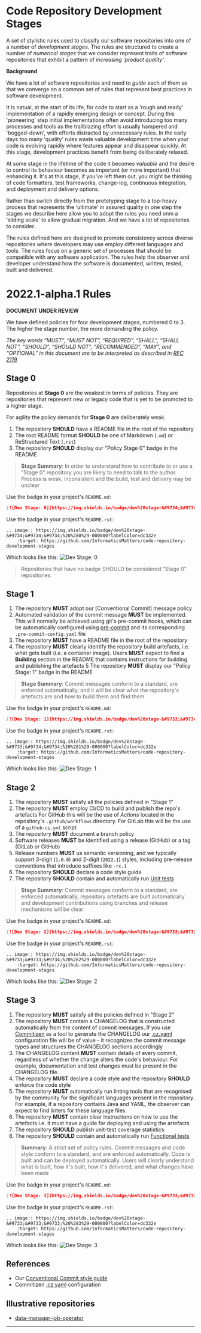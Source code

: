 # Code Repository Development Stages

A set of stylistic rules used to classify our software repositories
into one of a number of _development stages_. The rules are structured
to create a number of _numerical stages_ that we consider represent traits of
software repositories that exhibit a pattern of _increasing 'product quality'_.

**Background**

We have a lot of software repositories and need to _guide_ each of them so
that we converge on a common set of rules that represent best practices
in software development.

It is natual, at the start of its life, for code to start as a
'rough and ready' implementation of a rapidly emerging design or concept.
During this 'pioneering' step initial implementations often avoid
introducing too many processes and tools as the trailblazing effort is
usually hampered and 'bogged-down', with efforts distracted by unnecessary rules.
In the early days too many 'quality' rules waste valuable development time
when your code is evolving rapidly where features appear and
disappear quickly. At this stage, development practices benefit from
being deliberately relaxed.

At some stage in the lifetime of the code it becomes _valuable_ and the desire
to control its behaviour becomes as important (or more important)
that enhancing it. It's at this stage, if you've left them out, you might be
thinking of code formatters, test frameworks, change-log, continuous integration,
and deployment and delivery options.

Rather than switch directly from the prototyping stage to a top-heavy
process that represents the 'ultimate' in assured quality in one step
the stages we describe here allow you to adopt the rules you need
onm a 'sliding scale' to allow gradual migration. And we have a lot of
repositories to consider.

The rules defined here are designed to promote consistency across diverse
repositories where developers may use employ different languages and tools.
The rules focus on a generic set of processes that should be compatible with
any software application. The rules help the observer and developer understand
how the software is documented, written, tested, built and delivered.

# 2022.1-alpha.1 Rules 

**DOCUMENT UNDER REVIEW**

We have defined policies for four development stages, numbered 0 to 3.
The higher the stage number, the more demanding the policy.

_The key words “MUST”, “MUST NOT”, “REQUIRED”, “SHALL”, “SHALL NOT”, “SHOULD”,
“SHOULD NOT”, “RECOMMENDED”, “MAY”, and “OPTIONAL” in this document are to
be interpreted as described in [RFC 2119]._

## Stage 0
Repositories at **Stage 0** are the weakest in terms of policies. They
are repositories that represent new or legacy code that is yet to be promoted
to a higher stage. 

For agility the policy demands for **Stage 0** are deliberately weak.

1. The repository **SHOULD** have a README file in the root of the repository
2. The root README format **SHOULD** be one of Markdown (`.md`)
   or ReStructured Text (`.rst`)
3. The repository **SHOULD** display our "Policy Stage 0" badge in the README

>   **Stage Summary**: In order to understand how to contribute to or use a
    "Stage 0" repository you are likely to need to talk to the author.
    Process is weak, inconsistent and the build, test and delivery may be unclear

Use the badge in your project's `README.md`:
```md
[![Dev Stage: 0](https://img.shields.io/badge/dev%20stage-&#9734;&#9734;&#9734;%20%280%29-000000?labelColor=dc332e)](https://github.com/InformaticsMatters/code-repository-development-stages)
```

Use the badge in your project's `README.rst`:
```doctest
.. image:: https://img.shields.io/badge/dev%20stage-&#9734;&#9734;&#9734;%20%280%29-000000?labelColor=dc332e
    :target: https://github.com/InformaticsMatters/code-repository-development-stages

```

Which looks like this:
![Dev Stage: 0](https://img.shields.io/badge/dev%20stage-&#9734;&#9734;&#9734;%20%280%29-000000?labelColor=dc332e)

> Repositories that have no badge SHOULD be considered "Stage 0" repositories.

## Stage 1
1. The repository **MUST** adopt our [Conventional Commit] message policy
2. Automated validation of the commit message **MUST** be implemented.
   This will normally be achieved using git's pre-commit hooks, which can be
   automatically configured using [pre-commit] and its corresponding
   `.pre-commit-config.yaml` file
3. The repository **MUST** have a README file in the root of the repository
4. The repository **MUST** clearly identify the repository build artefacts,
   i.e. what gets built (i.e. a container image). Users **MUST** expect
   to find a **Building** section in the README that contains instructions for
   building and publishing the artefacts
5  The repository **MUST** display our "Policy Stage: 1" badge in the README

>   **Stage Summary**: Commit messages conform to a standard, are enforced
    automatically, and it will be clear what the repository's artefacts are
    and how to build them and find them

Use the badge in your project's `README.md`:
```md
[![Dev Stage: 1](https://img.shields.io/badge/dev%20stage-&#9733;&#9734;&#9734;%20%281%29-000000?labelColor=dc332e)](https://github.com/InformaticsMatters/code-repository-development-stages)
```

Use the badge in your project's `README.rst`:
```doctest
.. image:: https://img.shields.io/badge/dev%20stage-&#9733;&#9734;&#9734;%20%281%29-000000?labelColor=dc332e
    :target: https://github.com/InformaticsMatters/code-repository-development-stages

```

Which looks like this:
![Dev Stage: 1](https://img.shields.io/badge/dev%20stage-&#9733;&#9734;&#9734;%20%281%29-000000?labelColor=dc332e)

## Stage 2
1. The repository **MUST** satisfy all the policies defined in "Stage 1"
2. The repository **MUST** employ CI/CD to build and publish the repo's artefacts
   For GitHub this will be the use of _Actions_ located in the repository's
   `.github/workflows` directory. For GitLab this will be the use
   of a `github-ci.yml` script
3. The repository **MUST** document a branch policy
4. Software releases **MUST** be identified using a release (GitHub) or
   a tag (GitLab or GitHub)
5. Release numbers **MUST** us semantic versioning, and we typically support
   3-digit (`1.0.0`) and 2-digit (`2022.1`) styles, including pre-release
   conventions that introduce suffixes like `-rc.1`
6. The repository **SHOULD** declare a code style guide
7. The repository **SHOULD** contain and automatically run [Unit tests]

>   **Stage Summary**: Commit messages conform to a standard, are enforced
    automatically, repository artefacts are built automatically and
    development contributions using branches and release mechanisms
    will be clear

Use the badge in your project's `README.md`:
```md
[![Dev Stage: 2](https://img.shields.io/badge/dev%20stage-&#9733;&#9733;&#9734;%20%282%29-000000?labelColor=dc332e)](https://github.com/InformaticsMatters/code-repository-development-stages)
```

Use the badge in your project's `README.rst`:
```doctest
.. image:: https://img.shields.io/badge/dev%20stage-&#9733;&#9733;&#9734;%20%282%29-000000?labelColor=dc332e
    :target: https://github.com/InformaticsMatters/code-repository-development-stages

```

Which looks like this:
![Dev Stage: 2](https://img.shields.io/badge/dev%20stage-&#9733;&#9733;&#9734;%20%282%29-000000?labelColor=dc332e)

## Stage 3
1. The repository **MUST** satisfy all the policies defined in "Stage 2"
2. The repository **MUST** contain a CHANGELOG that is constructed automatically
   from the content of commit messages. If you use [Commitizen] as a tool
   to generate the CHANGELOG our [.cz.yaml] configuration file will be of value -
   it recognizes the commit message types and structures the CHANGELOG sections
   accordingly
3. The CHANGELOG content **MUST** contain details of every commit, regardless of
   whether the change alters the code's behaviour. For example, documentation
   and test changes must be present in the CHANGELOG file.
4. The repository **MUST** declare a code style and the repository **SHOULD**
   enforce the code style
5. The repository **MUST** automatically run linting tools that are recognised
   by the community for the significant languages present in the repository.
   For example, if a repository contains Java and YAML, the observer can expect 
   to find linters for these language files.
6. The repository **MUST** contain clear instructions on how to use the artefacts
   i.e. it must have a guide for deploying and using the artefacts
7. The repository **SHOULD** publish unit-test coverage statistics
8. The repository **SHOULD** contain and automatically run [Functional tests]

>   **Summary**: A  strict set of policy rules. Commit messages and code style
    conform to a standard, and are enforced automatically. Code is built
    and can be deployed automatically. Users will clearly understand what is built,
    how it's built, how it's delivered, and what changes have been made

Use the badge in your project's `README.md`:
```md
[![Dev Stage: 3](https://img.shields.io/badge/dev%20stage-&#9733;&#9733;&#9733;%20%283%29-000000?labelColor=dc332e)](https://github.com/InformaticsMatters/code-repository-development-stages)
```

Use the badge in your project's `README.rst`:
```doctest
.. image:: https://img.shields.io/badge/dev%20stage-&#9733;&#9733;&#9733;%20%283%29-000000?labelColor=dc332e
    :target: https://github.com/InformaticsMatters/code-repository-development-stages

```

Which looks like this:
![Dev Stage: 3](https://img.shields.io/badge/dev%20stage-&#9733;&#9733;&#9733;%20%283%29-000000?labelColor=dc332e)

## References

- Our [Conventional Commit style guide]
- Commitizen [.cz.yaml] configuration

## Illustrative repositories

- [data-manager-job-operator]

---

[.cz.yaml]: https://gist.github.com/alanbchristie/19077203307101e9e9d52086488d4921
[commitizen]: https://pypi.org/project/commitizen
[conventional commit style guide]: https://discourse.squonk.it/t/conventional-commit-style-guide
[data-manager-job-operator]: https://github.com/InformaticsMatters/data-manager-job-operator
[functional tests]: https://en.wikipedia.org/wiki/Functional_testing
[pre-commit]: https://pre-commit.com
[rfc 2119]: https://www.ietf.org/rfc/rfc2119.txt
[unit tests]: https://en.wikipedia.org/wiki/Unit_testing

